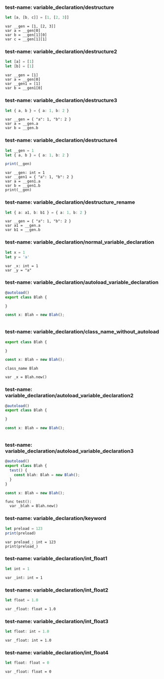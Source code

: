 
### test-name: variable_declaration/destructure

```typescript
let [a, [b, c]] = [1, [2, 3]]
```
```gdscript
var __gen = [1, [2, 3]]
var a = __gen[0]
var b = __gen[1][0]
var c = __gen[1][1]
```


### test-name: variable_declaration/destructure2

```typescript
let [a] = [1]
let [b] = [1]
```
```gdscript
var __gen = [1]
var a = __gen[0]
var __gen1 = [1]
var b = __gen1[0]
```


### test-name: variable_declaration/destructure3

```typescript
let { a, b } = { a: 1, b: 2 }
```
```gdscript
var __gen = { "a": 1, "b": 2 }
var a = __gen.a
var b = __gen.b
```


### test-name: variable_declaration/destructure4

```typescript
let __gen = 1
let { a, b } = { a: 1, b: 2 }

print(__gen)
```
```gdscript
var __gen: int = 1
var __gen1 = { "a": 1, "b": 2 }
var a = __gen1.a
var b = __gen1.b
print(__gen)
```


### test-name: variable_declaration/destructure_rename

```typescript
let { a: a1, b: b1 } = { a: 1, b: 2 }
```
```gdscript
var __gen = { "a": 1, "b": 2 }
var a1 = __gen.a
var b1 = __gen.b
```


### test-name: variable_declaration/normal_variable_declaration

```typescript
let x = 1
let y = 'a'
```
```gdscript
var _x: int = 1
var _y = "a"
```


### test-name: variable_declaration/autoload_variable_declaration

```typescript
@autoload()
export class Blah {

}

const x: Blah = new Blah();
```
```gdscript
```


### test-name: variable_declaration/class_name_without_autoload

```typescript
export class Blah {

}

const x: Blah = new Blah();
```
```gdscript
class_name Blah

var _x = Blah.new()
```


### test-name: variable_declaration/autoload_variable_declaration2

```typescript
@autoload()
export class Blah {

}

const x: Blah = new Blah();
```
```gdscript
```


### test-name: variable_declaration/autoload_variable_declaration3

```typescript
@autoload()
export class Blah {
  test() {
    const blah: Blah = new Blah();
  }
}

const x: Blah = new Blah();
```
```gdscript
func test():
  var _blah = Blah.new()
```


### test-name: variable_declaration/keyword

```typescript
let preload = 123
print(preload)
```
```gdscript
var preload_: int = 123
print(preload_)
```


### test-name: variable_declaration/int_float1

```typescript
let int = 1
```
```gdscript
var _int: int = 1
```


### test-name: variable_declaration/int_float2

```typescript
let float = 1.0
```
```gdscript
var _float: float = 1.0
```


### test-name: variable_declaration/int_float3

```typescript
let float: int = 1.0
```
```gdscript
var _float: int = 1.0
```


### test-name: variable_declaration/int_float4

```typescript
let float: float = 0
```
```gdscript
var _float: float = 0
```

